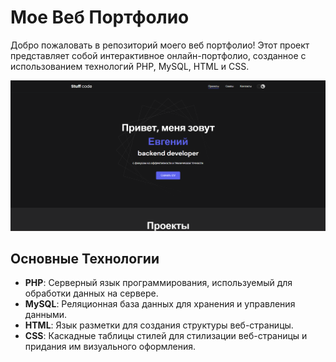 # Мое Веб Портфолио

Добро пожаловать в репозиторий моего веб портфолио! Этот проект представляет собой интерактивное онлайн-портфолио, созданное с использованием технологий PHP, MySQL, HTML и CSS.

![banner](https://github.com/StuffCod3/web-portfolio/blob/master/img/banner.png)

## Основные Технологии

- **PHP**: Серверный язык программирования, используемый для обработки данных на сервере.
- **MySQL**: Реляционная база данных для хранения и управления данными.
- **HTML**: Язык разметки для создания структуры веб-страницы.
- **CSS**: Каскадные таблицы стилей для стилизации веб-страницы и придания им визуального оформления.
